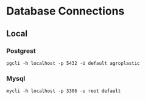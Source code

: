 # Database Connections

## Local

### Postgrest

`pgcli -h localhost -p 5432 -U default agroplastic`

### Mysql

`mycli -h localhost -p 3306 -u root default `

